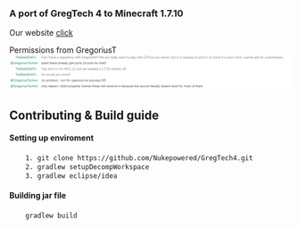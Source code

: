 ### A port of GregTech 4 to Minecraft 1.7.10

Our website [click](https://nukepowered.info)

Permissions from GregoriusT
![Screenshot](permission.png)

## Contributing & Build guide
#### Setting up enviroment
```
	1. git clone https://github.com/Nukepowered/GregTech4.git
	2. gradlew setupDecompWorkspace
	3. gradlew eclipse/idea
```
#### Building jar file

```
	gradlew build
```